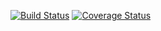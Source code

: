 [![Build Status](https://img.shields.io/travis/Ali-Kalout/training.svg?style=flat-square)](https://travis-ci.org/Ali-Kalout/training)
[![Coverage Status](https://img.shields.io/coveralls/Ali-Kalout/training.svg?style=flat-square)](https://coveralls.io/github/Ali-Kalout/training?branch=main)
